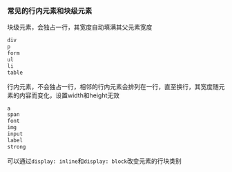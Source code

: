 ### 常见的行内元素和块级元素
块级元素，会独占一行，其宽度自动填满其父元素宽度
```js
div
p
form
ul
li
table
```

行内元素，不会独占一行，相邻的行内元素会排列在一行，直至换行，其宽度随元素的内容而变化，设置width和height无效
```js
a
span
font
img
input
label
strong
```
可以通过`display: inline`和`display: block`改变元素的行块类别